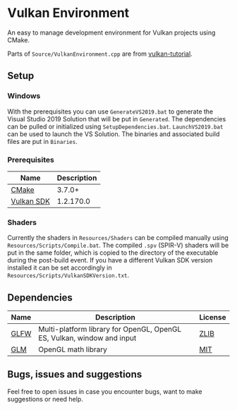 # Vulkan Environment
An easy to manage development environment for Vulkan projects using CMake.

Parts of `Source/VulkanEnvironment.cpp` are from [vulkan-tutorial](https://vulkan-tutorial.com/Vertex_buffers/Index_buffer).

## Setup
### Windows
With the prerequisites you can use `GenerateVS2019.bat` to generate the Visual Studio 2019 Solution that will be put in `Generated`. The dependencies can be pulled or initialized using `SetupDependencies.bat`. `LaunchVS2019.bat` can be used to launch the VS Solution. The binaries and associated build files are put in `Binaries`.

### Prerequisites
Name | Description
------------ | -------------
[CMake](https://cmake.org/) | 3.7.0+
[Vulkan SDK](https://vulkan.lunarg.com/) | 1.2.170.0

### Shaders
Currently the shaders in `Resources/Shaders` can be compiled manually using `Resources/Scripts/Compile.bat`. The compiled `.spv` (SPIR-V) shaders will be put in the same folder, which is copied to the directory of the executable during the post-build event. If you have a different Vulkan SDK version installed it can be set accordingly in `Resources/Scripts/VulkanSDKVersion.txt`.

## Dependencies
Name | Description | License
------------ | ------------- | -------------
[GLFW](https://github.com/glfw/glfw) | Multi-platform library for OpenGL, OpenGL ES, Vulkan, window and input | [ZLIB](https://github.com/glfw/glfw/blob/master/LICENSE.md)
[GLM](https://github.com/g-truc/glm) | OpenGL math library | [MIT](https://github.com/g-truc/glm/blob/master/manual.md#section0)

## Bugs, issues and suggestions
Feel free to open issues in case you encounter bugs, want to make suggestions or need help.
